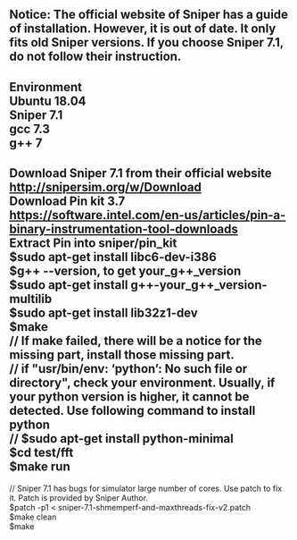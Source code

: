 Notice: The official website of Sniper has a guide of installation. However, it is out of date. It only fits old Sniper versions. If you choose Sniper 7.1, do not follow their instruction.  
----------------------------------------------------  
Environment  
Ubuntu 18.04  
Sniper 7.1  
gcc 7.3  
g++ 7  
-----------------------------------------------------  
Download Sniper 7.1 from their official website http://snipersim.org/w/Download  
Download Pin kit 3.7 https://software.intel.com/en-us/articles/pin-a-binary-instrumentation-tool-downloads  
Extract Pin into sniper/pin_kit  
$sudo apt-get install libc6-dev-i386  
$g++ --version, to get your_g++_version  
$sudo apt-get install g++-your_g++_version-multilib  
$sudo apt-get install lib32z1-dev  
$make  
// If make failed, there will be a notice for the missing part, install those missing part.  
// if "usr/bin/env: ‘python’: No such file or directory", check your environment. Usually, if your python version is higher, it cannot be detected. Use following command to install python  
// $sudo apt-get install python-minimal  
$cd test/fft  
$make run  
-----------------------------------------------------  
// Sniper 7.1 has bugs for simulator large number of cores. Use patch to fix it. Patch is provided by Sniper Author.  
$patch -p1 < sniper-7.1-shmemperf-and-maxthreads-fix-v2.patch  
$make clean  
$make  
